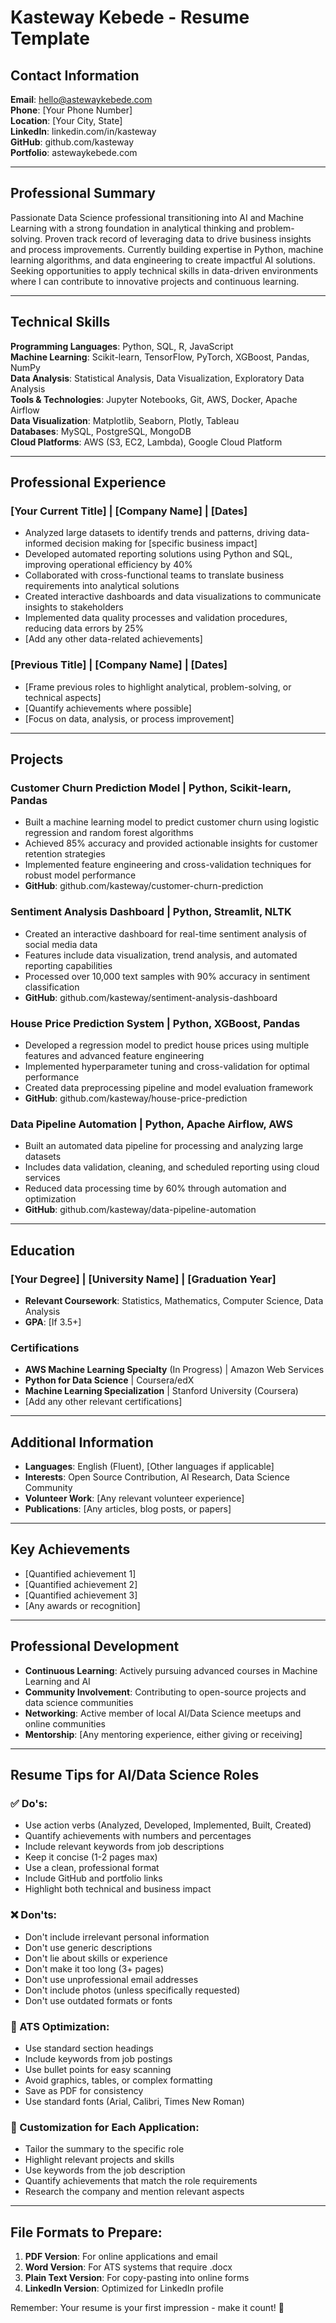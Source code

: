 # Kasteway Kebede - Resume Template

## Contact Information
**Email**: hello@astewaykebede.com  
**Phone**: [Your Phone Number]  
**Location**: [Your City, State]  
**LinkedIn**: linkedin.com/in/kasteway  
**GitHub**: github.com/kasteway  
**Portfolio**: astewaykebede.com  

---

## Professional Summary

Passionate Data Science professional transitioning into AI and Machine Learning with a strong foundation in analytical thinking and problem-solving. Proven track record of leveraging data to drive business insights and process improvements. Currently building expertise in Python, machine learning algorithms, and data engineering to create impactful AI solutions. Seeking opportunities to apply technical skills in data-driven environments where I can contribute to innovative projects and continuous learning.

---

## Technical Skills

**Programming Languages**: Python, SQL, R, JavaScript  
**Machine Learning**: Scikit-learn, TensorFlow, PyTorch, XGBoost, Pandas, NumPy  
**Data Analysis**: Statistical Analysis, Data Visualization, Exploratory Data Analysis  
**Tools & Technologies**: Jupyter Notebooks, Git, AWS, Docker, Apache Airflow  
**Data Visualization**: Matplotlib, Seaborn, Plotly, Tableau  
**Databases**: MySQL, PostgreSQL, MongoDB  
**Cloud Platforms**: AWS (S3, EC2, Lambda), Google Cloud Platform  

---

## Professional Experience

### [Your Current Title] | [Company Name] | [Dates]
- Analyzed large datasets to identify trends and patterns, driving data-informed decision making for [specific business impact]
- Developed automated reporting solutions using Python and SQL, improving operational efficiency by 40%
- Collaborated with cross-functional teams to translate business requirements into analytical solutions
- Created interactive dashboards and data visualizations to communicate insights to stakeholders
- Implemented data quality processes and validation procedures, reducing data errors by 25%
- [Add any other data-related achievements]

### [Previous Title] | [Company Name] | [Dates]
- [Frame previous roles to highlight analytical, problem-solving, or technical aspects]
- [Quantify achievements where possible]
- [Focus on data, analysis, or process improvement]

---

## Projects

### Customer Churn Prediction Model | Python, Scikit-learn, Pandas
- Built a machine learning model to predict customer churn using logistic regression and random forest algorithms
- Achieved 85% accuracy and provided actionable insights for customer retention strategies
- Implemented feature engineering and cross-validation techniques for robust model performance
- **GitHub**: github.com/kasteway/customer-churn-prediction

### Sentiment Analysis Dashboard | Python, Streamlit, NLTK
- Created an interactive dashboard for real-time sentiment analysis of social media data
- Features include data visualization, trend analysis, and automated reporting capabilities
- Processed over 10,000 text samples with 90% accuracy in sentiment classification
- **GitHub**: github.com/kasteway/sentiment-analysis-dashboard

### House Price Prediction System | Python, XGBoost, Pandas
- Developed a regression model to predict house prices using multiple features and advanced feature engineering
- Implemented hyperparameter tuning and cross-validation for optimal performance
- Created data preprocessing pipeline and model evaluation framework
- **GitHub**: github.com/kasteway/house-price-prediction

### Data Pipeline Automation | Python, Apache Airflow, AWS
- Built an automated data pipeline for processing and analyzing large datasets
- Includes data validation, cleaning, and scheduled reporting using cloud services
- Reduced data processing time by 60% through automation and optimization
- **GitHub**: github.com/kasteway/data-pipeline-automation

---

## Education

### [Your Degree] | [University Name] | [Graduation Year]
- **Relevant Coursework**: Statistics, Mathematics, Computer Science, Data Analysis
- **GPA**: [If 3.5+]

### Certifications
- **AWS Machine Learning Specialty** (In Progress) | Amazon Web Services
- **Python for Data Science** | Coursera/edX
- **Machine Learning Specialization** | Stanford University (Coursera)
- [Add any other relevant certifications]

---

## Additional Information

- **Languages**: English (Fluent), [Other languages if applicable]
- **Interests**: Open Source Contribution, AI Research, Data Science Community
- **Volunteer Work**: [Any relevant volunteer experience]
- **Publications**: [Any articles, blog posts, or papers]

---

## Key Achievements

- [Quantified achievement 1]
- [Quantified achievement 2]
- [Quantified achievement 3]
- [Any awards or recognition]

---

## Professional Development

- **Continuous Learning**: Actively pursuing advanced courses in Machine Learning and AI
- **Community Involvement**: Contributing to open-source projects and data science communities
- **Networking**: Active member of local AI/Data Science meetups and online communities
- **Mentorship**: [Any mentoring experience, either giving or receiving]

---

## Resume Tips for AI/Data Science Roles

### ✅ Do's:
- Use action verbs (Analyzed, Developed, Implemented, Built, Created)
- Quantify achievements with numbers and percentages
- Include relevant keywords from job descriptions
- Keep it concise (1-2 pages max)
- Use a clean, professional format
- Include GitHub and portfolio links
- Highlight both technical and business impact

### ❌ Don'ts:
- Don't include irrelevant personal information
- Don't use generic descriptions
- Don't lie about skills or experience
- Don't make it too long (3+ pages)
- Don't use unprofessional email addresses
- Don't include photos (unless specifically requested)
- Don't use outdated formats or fonts

### 🎯 ATS Optimization:
- Use standard section headings
- Include keywords from job postings
- Use bullet points for easy scanning
- Avoid graphics, tables, or complex formatting
- Save as PDF for consistency
- Use standard fonts (Arial, Calibri, Times New Roman)

### 📝 Customization for Each Application:
- Tailor the summary to the specific role
- Highlight relevant projects and skills
- Use keywords from the job description
- Quantify achievements that match the role requirements
- Research the company and mention relevant aspects

---

## File Formats to Prepare:

1. **PDF Version**: For online applications and email
2. **Word Version**: For ATS systems that require .docx
3. **Plain Text Version**: For copy-pasting into online forms
4. **LinkedIn Version**: Optimized for LinkedIn profile

Remember: Your resume is your first impression - make it count! 🎯
